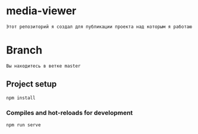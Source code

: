 # media-viewer
	
	Этот репозиторий я создал для публикации проекта над которым я работаю 

# Branch

	Вы находитесь в ветке master 
	
## Project setup
```
npm install
```

### Compiles and hot-reloads for development
```
npm run serve
```